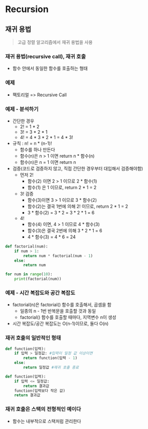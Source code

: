# Recursion

## 재귀 용법
> 고급 정렬 알고리즘에서 재귀 용법을 사용

### 재귀 용법(recursive call), 재귀 호출
- 함수 안에서 동일한 함수를 호출하는 형태

### 예제
- 팩토리얼 => Recursive Call

### 예제 - 분석하기
- 간단한 경우
  - 2! = 1 * 2
  - 3! = 3 * 2 * 1
  - 4! = 4 * 3 * 2 * 1 = 4 * 3!
- 규칙 : n! = n * (n-1)!
  - 함수를 하나 만든다
  - 함수(n)은 n > 1 이면 return n * 함수(n)
  - 함수(n)은 n = 1 이면 return n
- 검증(코드로 검증하지 않고, 직접 간단한 경우부터 대입해서 검증해야함)
  - 먼저 2!
    - 함수(2) 이면 2 > 1 이므로 2 * 함수(1)
    - 함수(1) 은 1 이므로, return 2 * 1 = 2
  - 3! 검증
    - 함수(3)이면 3 > 1 이므로 3 * 함수(2)
    - 함수(2)는 결국 1번에 의해 2! 이므로, return 2 * 1 = 2
    - 3 * 함수(2) = 3 * 2 = 3 * 2 * 1 = 6
  - 4!
    - 함수(4) 이면, 4 > 1 이므로 4 * 함수(3)
    - 함수(3)은 결국 2번에 의해 3 * 2 * 1 = 6
    - 4 * 함수(3) = 4 * 6 = 24

```python
def factorial(num):
    if num > 1:
        return num * factorial(num - 1)
    else:
        return num

for num in range(10):
    print(factorial(num))
```

### 예제 - 시간 복잡도와 공간 복잡도
- factorial(n)은 factorial() 함수를 호출해서, 곱셈을 함
  - 일종의 n - 1번 반복문을 호출할 것과 동일
  - factorial() 함수를 호출할 때마다, 지역변수 n이 생성
- 시간 복잡도/공간 복잡도는 O(n-1)이므로, 둘다 O(n)

### 재귀 호출의 일반적인 형태
```python
def function(입력):
    if 입력 > 일정값: #입력이 일정 값 이상이면
        return function(입력 - 1)
    else:
        return 일정값 #재귀 호출 종료
```

```python
def function(입력):
    if 입력 <= 일정값:
        return 결과값
    function(입력보다 작은 값)
    return 결과값
```

### 재귀 호출은 스택의 전형적인 예이다
- 함수는 내부적으로 스택처럼 관리한다


